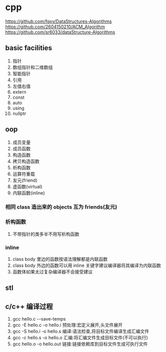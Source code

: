 # cpp
https://github.com/fqxy/DataStructures-Algorithms \
https://github.com/2604150210/ACM_Algorithm \
https://github.com/sr6033/dataStructure-Algorithms

## basic facilities

1. 指针
2. 数组指针和二维数组
3. 智能指针
4. 引用
5. 左值右值
6. extern
7. const
8. auto
9. using
10. nullptr

## oop

1. 成员变量
2. 成员函数
3. 构造函数
4. 拷贝构造函数
5. 析构函数
6. 运算符重载
7. 友元(friend)
8. 虚函数(virtual)
9. 内联函数(inline)

### 相同 class 造出来的 objects 互为 friends(友元)

### 析构函数
1. 不带指针的类多半不用写析构函数

### inline
1. class body 里边的函数按语法理解都是内联函数
2. class body 外边的函数可以用 inline 关键字建议编译器将其编译为内联函数
3. 函数体如果太过复杂编译器不会接受建议

## stl

## c/c++ 编译过程
1. gcc hello.c --save-temps 
2. gcc -E hello.c -o hello.i 预处理:宏定义展开,头文件展开
3. gcc -S hello.i -o hello.s 编译:语法检查,将目标文件编译生成汇编文件
4. gcc -c hello.s -o hello.o 汇编:将汇编文件生成目标文件(不可以执行)
5. gcc hello.o -o hello.out  链接:链接依赖库到目标文件生成可执行文件
